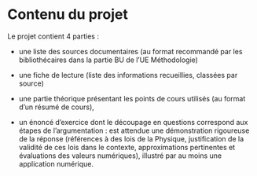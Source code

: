 Contenu du projet
=================

Le projet contient 4 parties :

-   une liste des sources documentaires (au format recommandé par les
    bibliothécaires dans la partie BU de l’UE Méthodologie)

-   une fiche de lecture (liste des informations recueillies, classées
    par source)

-   une partie théorique présentant les points de cours utilisés (au
    format d’un résumé de cours),

-   un énoncé d’exercice dont le découpage en questions correspond aux
    étapes de l’argumentation : est attendue une démonstration
    rigoureuse de la réponse (références à des lois de la Physique,
    justification de la validité de ces lois dans le contexte,
    approximations pertinentes et évaluations des valeurs numériques),
    illustré par au moins une application numérique.

